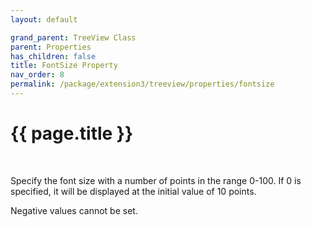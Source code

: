 ```yaml
---
layout: default

grand_parent: TreeView Class
parent: Properties
has_children: false
title: FontSize Property
nav_order: 8
permalink: /package/extension3/treeview/properties/fontsize
---
```

# {{ page.title }}
<br>

Specify the font size with a number of points in the range 0-100. If 0 is specified, it will be displayed at the initial value of 10 points.

Negative values cannot be set.